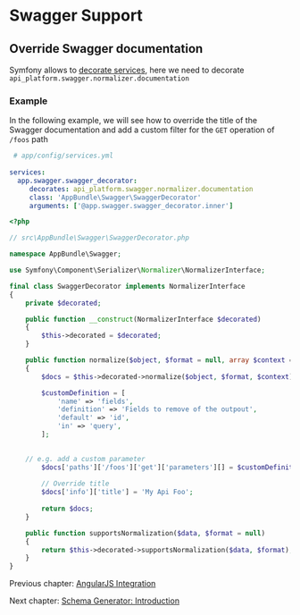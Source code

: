 # Swagger Support

## Override Swagger documentation
Symfony allows to [decorate services](https://symfony.com/doc/current/service_container/service_decoration.html), here we need to decorate 
`api_platform.swagger.normalizer.documentation`
### Example
In the following example, we will see how to override the title of the Swagger documentation and add a custom filter for the `GET` operation of `/foos` path 

```yaml
 # app/config/services.yml
 
services:
  app.swagger.swagger_decorator:
     decorates: api_platform.swagger.normalizer.documentation
     class: 'AppBundle\Swagger\SwaggerDecorator'
     arguments: ['@app.swagger.swagger_decorator.inner']
```

```php
<?php

// src\AppBundle\Swagger\SwaggerDecorator.php

namespace AppBundle\Swagger;

use Symfony\Component\Serializer\Normalizer\NormalizerInterface;

final class SwaggerDecorator implements NormalizerInterface
{
    private $decorated;

    public function __construct(NormalizerInterface $decorated)
    {
        $this->decorated = $decorated;
    }

    public function normalize($object, $format = null, array $context = [])
    {
        $docs = $this->decorated->normalize($object, $format, $context);

        $customDefinition = [
            'name' => 'fields',
            'definition' => 'Fields to remove of the outpout',
            'default' => 'id',
            'in' => 'query',
        ];

		
	// e.g. add a custom parameter 
		$docs['paths']['/foos']['get']['parameters'][] = $customDefinition;
		
		// Override title
		$docs['info']['title'] = 'My Api Foo';
			
        return $docs;
    }

    public function supportsNormalization($data, $format = null)
    {
        return $this->decorated->supportsNormalization($data, $format);
    }
}
```

Previous chapter: [AngularJS Integration](angularjs-integration.md)

Next chapter: [Schema Generator: Introduction](../schema-generator/index.md)
